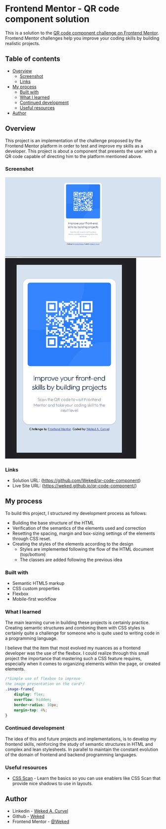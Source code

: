 # Frontend Mentor - QR code component solution

This is a solution to the [QR code component challenge on Frontend Mentor](https://www.frontendmentor.io/challenges/qr-code-component-iux_sIO_H). Frontend Mentor challenges help you improve your coding skills by building realistic projects. 

## Table of contents

- [Overview](#overview)
  - [Screenshot](#screenshot)
  - [Links](#links)
- [My process](#my-process)
  - [Built with](#built-with)
  - [What I learned](#what-i-learned)
  - [Continued development](#continued-development)
  - [Useful resources](#useful-resources)
- [Author](#author)

## Overview

This project is an implementation of the challenge proposed by the Frontend Mentor platform in order to test and improve my skills
as a developer. This project is about a component that presents the user with a QR code capable of directing him to the 
platform mentioned above.

### Screenshot

![Desktop](./src/img/Screenshot-Desktop.jpg)
![Mobile](./src/img/Screenshot-Mobile.jpg)

### Links

- Solution URL: (https://github.com/Weked/qr-code-component)
- Live Site URL: (https://weked.github.io/qr-code-component/)

## My process

To build this project, I structured my development process as follows:

- Building the base structure of the HTML
- Verification of the semantics of the elements used and correction
- Resetting the spacing, margin and box-sizing settings of the elements
  through CSS reset.
- Creating the styles of the elements according to the design
  * Styles are implemented following the flow of the HTML document (top/bottom)
  * The classes are added following the previous idea

### Built with

- Semantic HTML5 markup
- CSS custom properties
- Flexbox
- Mobile-first workflow

### What I learned

The main learning curve in building these projects is certainly practice. Creating semantic structures and combining them with CSS styles is certainly quite a challenge for someone who is quite used to writing code in a programming language.

I believe that the item that most evolved my nuances as a frontend developer was the use of the flexbox. I could realize through this small project the importance that mastering such a CSS feature requires, especially when it comes to organizing elements within the page, or created elements.

```css
/*Simple use of flexbox to improve 
the image presentation on the card*/
.image-frame{
    display: flex;
    overflow: hidden;
    border-radius: 10px;
    margin-top: 4%;
}
```

### Continued development

The idea of this and future projects and implementations, is to develop my frontend skills, reinforcing the study of semantic structures in HTML and complex and lean stylesheets. In parallel to maintain the constant evolution of the domain of frontend and backend programming languages.

### Useful resources

- [CSS Scan](https://getcssscan.com/css-box-shadow-examples) - Learn the basics so you can use enablers like CSS Scan that provide nice shadows to use in layouts.

## Author

- Linkedin - [Weked A. Curvel](https://www.linkedin.com/in/weked)
- Github - [Weked](https://www.github.com/Weked)
- Frontend Mentor - [@Weked](https://www.frontendmentor.io/profile/Weked)
